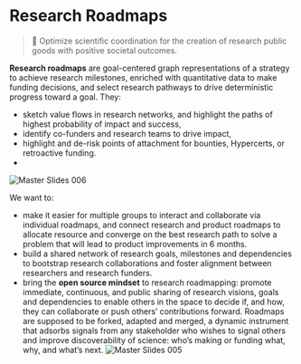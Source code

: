 # Research Roadmaps


> 🚀 Optimize scientific coordination for the creation of research public goods with positive societal outcomes. 


**Research roadmaps** are goal-centered graph representations of a strategy to achieve research milestones, enriched with quantitative data to make funding decisions, and select research pathways to drive deterministic progress toward a goal. 
They:
- sketch value flows in research networks, and highlight the paths of highest probability of impact and success,
- identify co-funders and research teams to drive impact, 
- highlight and de-risk points of attachment for bounties, Hypercerts, or retroactive funding.
- 
![Master Slides 006](https://user-images.githubusercontent.com/5971336/232098010-33a966ab-d243-428c-b760-c047d859218e.jpeg)


We want to:
- make it easier for multiple groups to interact and collaborate via individual roadmaps, and connect research and product roadmaps to allocate resource and converge on the best research path to solve a problem that will lead to product improvements  in 6 months.
- build a shared network of research goals, milestones and dependencies to bootstrap research collaborations and foster alignment between researchers and research funders.
- bring the **open source mindset** to research roadmapping: promote immediate, continuous, and public sharing of research visions, goals and dependencies to enable others in the space to decide if, and how, they can collaborate or push others’ contributions forward. Roadmaps are supposed to be forked, adapted and merged, a dynamic instrument that adsorbs signals from any stakeholder who wishes to signal others and improve discoverability of science: who’s making or funding what, why, and what’s next. 
![Master Slides 005](https://user-images.githubusercontent.com/5971336/232098606-ef78d953-1c5d-464f-bb52-70e175331395.jpeg)




